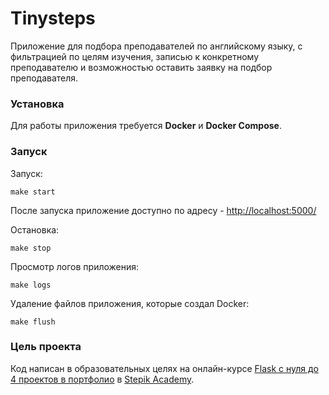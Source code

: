 # Tinysteps

Приложение для подбора преподавателей по английскому языку, с фильтрацией по целям изучения, записью к конкретному преподавателю и возможностью оставить заявку на подбор преподавателя.

### Установка

Для работы приложения требуется **Docker** и **Docker Compose**.

### Запуск

Запуск:
```
make start
```

После запуска приложение доступно по адресу - [http://localhost:5000/](http://localhost:5000/)

Остановка:
```
make stop
```
Просмотр логов приложения:
```
make logs
```

Удаление файлов приложения, которые создал Docker:
```
make flush
```

### Цель проекта

Код написан в образовательных целях на онлайн-курсе [Flask с нуля до 4 проектов в портфолио](https://academy.stepik.org/flask) в [Stepik Academy](https://academy.stepik.org/).

